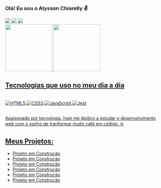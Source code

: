 
### Olá! Eu sou o Alysson Chiarelly ✌️

<div>
        <a href="https://www.linkedin.com/in/alysson-chiarelly-571024a8" target="_blank"><img src="https://img.shields.io/badge/-LinkedIn-%230077B5?style=for-the-badge&logo=linkedin&logoColor=white" target="_blank"></a> 
      <a href="https://instagram.com/alyssonchiarelly" target="_blank"><img src="https://img.shields.io/badge/-Instagram-%23E4405F?style=for-the-badge&logo=instagram&logoColor=white" target="_blank"></a>
      <a href = "mailto:alyssonclr@gmail.com"><img src="https://img.shields.io/badge/-Gmail-%23333?style=for-the-badge&logo=gmail&logoColor=white" target="_blank"></a>
</div>    

<div>
   <a href="https://github.com/DevAlyssonChiarelly">
 <img height="150em" src="https://github-readme-stats.vercel.app/api?username=Dev-AlyssonChiarelly&show_icons=true&theme=dracula&include_all_commits=true&count_private=true"/>
  <img height="150em" src="https://github-readme-stats.vercel.app/api/top-langs/?username=DevAlyssonChiarelly&layout=compact&langs_count=7&theme=dracula"/>
</div>


## Tecnologias que uso no meu dia a dia

<div style="display: inline_block"><br/>
    <img align="center" alt="HTML5" src="https://img.shields.io/badge/HTML5-E34F26?style=for-the-badge&logo=html5&logoColor=white">
    <img align="center" alt="CSS3" src="https://img.shields.io/badge/CSS3-1572B6?style=for-the-badge&logo=css3&logoColor=white">
    <img align="center" alt="JavaScript" src="https://img.shields.io/badge/JavaScript-F7DF1E?style=for-the-badge&logo=javascript&logoColor=black">
    <img align="center" alt="Jest" src="https://img.shields.io/badge/Jest-323330?style=for-the-badge&logo=Jest&logoColor=white">

</div><br>

Apaixonado por tecnologia, hoje me dedico a estudar o desenvolvimento web com o sonho de tranformar muito café em código. ☕

## Meus Projetos:

- [Projeto em Construção]()<br/>
- [Projeto em Construção]()<br/>
- [Projeto em Construção]()<br/>
- [Projeto em Construção]()<br/>
- [Projeto em Construção]()<br/>
- [Projeto em Construção]()<br/>
